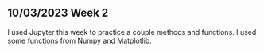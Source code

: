 ## 10/03/2023 Week 2

I used Jupyter this week to practice a couple methods and functions. I used some functions from Numpy and Matplotlib.
